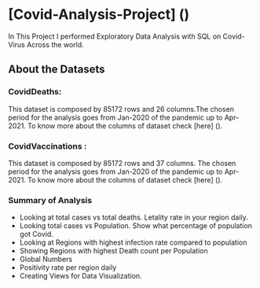 # [Covid-Analysis-Project] ()

In This Project I performed Exploratory Data Analysis with SQL on Covid-Virus Across the world.

## About the Datasets
### CovidDeaths:
This dataset is composed by 85172 rows and 26 columns.The chosen period for the analysis goes from Jan-2020 of the pandemic up to Apr-2021. 
To know more about the columns of dataset check [here] ().
### CovidVaccinations :
This dataset is composed by 85172 rows and 37 columns. The chosen period for the analysis goes from Jan-2020 of the pandemic up to Apr-2021.
To know more about the columns of dataset check [here] ().

### Summary of Analysis 
* Looking at total cases vs total deaths. Letality rate in your region daily.
* Looking total cases vs Population. Show what percentage of population got Covid.
* Looking at Regions with highest infection rate compared to population
* Showing Regions with highest Death count per Population
* Global Numbers
* Positivity rate per region daily
* Creating Views for Data Visualization.
